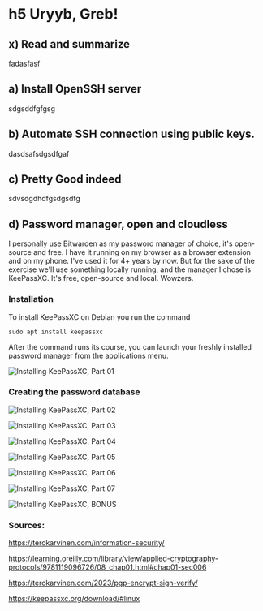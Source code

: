 # h5 Uryyb, Greb!

## x) Read and summarize

fadasfasf

## a) Install OpenSSH server

sdgsddfgfgsg

## b) Automate SSH connection using public keys.

dasdsafsdgsdfgaf

## c) Pretty Good indeed

sdvsdgdhdfgsdgsdfg

## d) Password manager, open and cloudless

I personally use Bitwarden as my password manager of choice, it's open-source and free. I have it running on my browser as a browser extension and on my phone. I've used it for 4+ years by now.
But for the sake of the exercise we'll use something locally running, and the manager I chose is KeePassXC. It's free, open-source and local. Wowzers.

### Installation

To install KeePassXC on Debian you run the command

    sudo apt install keepassxc

After the command runs its course, you can launch your freshly installed password manager from the applications menu.

![Installing KeePassXC, Part 01](https://github.com/whatmurder/information-security/blob/main/img/h5-d-install-keepassxc.png)

### Creating the password database

![Installing KeePassXC, Part 02](https://github.com/whatmurder/information-security/blob/main/img/h5-d-keepassxc-create-database-01.png)

![Installing KeePassXC, Part 03](https://github.com/whatmurder/information-security/blob/main/img/h5-d-keepassxc-create-database-02.png)

![Installing KeePassXC, Part 04](https://github.com/whatmurder/information-security/blob/main/img/h5-d-keepassxc-create-database-03.png)

![Installing KeePassXC, Part 05](https://github.com/whatmurder/information-security/blob/main/img/h5-d-keepassxc-create-database-04.png)

![Installing KeePassXC, Part 06](https://github.com/whatmurder/information-security/blob/main/img/h5-d-keepassxc-create-database-05.png)

![Installing KeePassXC, Part 07](https://github.com/whatmurder/information-security/blob/main/img/h5-d-keepassxc-create-database-06.png)

![Installing KeePassXC, BONUS](https://github.com/whatmurder/information-security/blob/main/img/h5-d-keepassxc-create-database-07.png)

### Sources:

https://terokarvinen.com/information-security/

https://learning.oreilly.com/library/view/applied-cryptography-protocols/9781119096726/08_chap01.html#chap01-sec006

https://terokarvinen.com/2023/pgp-encrypt-sign-verify/

https://keepassxc.org/download/#linux

